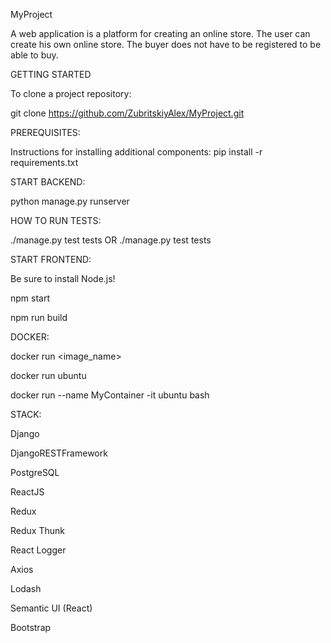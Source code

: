 MyProject

A web application is a platform for creating an online store. The user can create his own online store. The buyer does not have to be registered to be able to buy.

GETTING STARTED

To clone a project repository:

git clone https://github.com/ZubritskiyAlex/MyProject.git

PREREQUISITES:

Instructions for installing additional components: pip install -r requirements.txt

START BACKEND:

python manage.py runserver

HOW TO RUN TESTS:

./manage.py test tests OR ./manage.py test tests

START FRONTEND:

Be sure to install Node.js!

npm start

npm run build

DOCKER:

docker run <image_name>

docker run ubuntu

docker run --name MyContainer -it ubuntu bash

STACK:

Django

DjangoRESTFramework

PostgreSQL

ReactJS

Redux

Redux Thunk

React Logger

Axios

Lodash

Semantic UI (React)

Bootstrap
